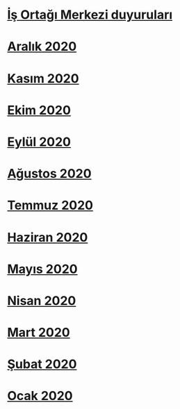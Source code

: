 # [İş Ortağı Merkezi duyuruları](index.md)
# [Aralık 2020](2020-december.md)
# [Kasım 2020](2020-november.md)
# [Ekim 2020](2020-october.md)
# [Eylül 2020](2020-september.md)
# [Ağustos 2020](2020-august.md)
# [Temmuz 2020](2020-july.md)
# [Haziran 2020](2020-june.md)
# [Mayıs 2020](2020-may.md)
# [Nisan 2020](2020-april.md)
# [Mart 2020](2020-march.md)
# [Şubat 2020](2020-february.md)
# [Ocak 2020](2020-january.md)
